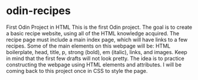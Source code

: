 # odin-recipes
First Odin Project in HTML
This is the first Odin project. The goal is to create a basic recipe website, using all of the HTML knowledge acquired. 
The recipe page must include a main index page, which will have links to a few recipes. 
Some of the main elements on this webpage will be: HTML boilerplate, head, title, p, strong (bold), em (italic), links, and images. 
Keep in mind that the first few drafts will not look pretty. The idea is to practice constructing the webpage using HTML elements and attributes. I will be coming back to this project once in CSS to style the page. 
